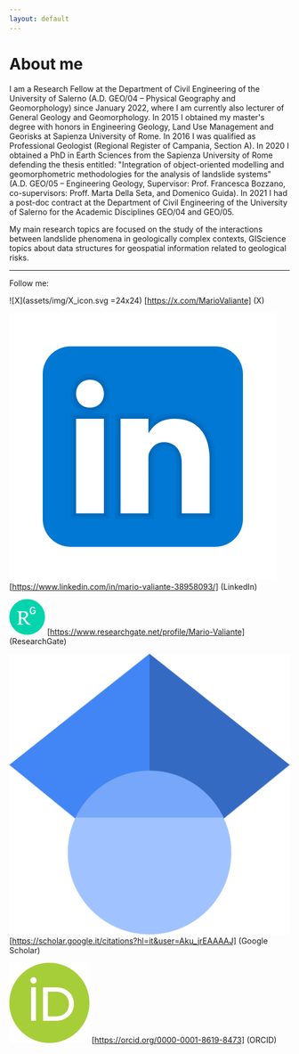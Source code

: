 ```yaml
---
layout: default
---
```


# About me

I am a Research Fellow at the Department of Civil Engineering of the University of Salerno (A.D. GEO/04 – Physical Geography and Geomorphology) since January 2022, where I am currently also lecturer of General Geology and Geomorphology. In 2015 I obtained my master's degree with honors in Engineering Geology, Land Use Management and Georisks at Sapienza University of Rome. In 2016 I was qualified as Professional Geologist (Regional Register of Campania, Section A). In 2020 I obtained a PhD in Earth Sciences from the Sapienza University of Rome defending the thesis entitled: "Integration of object-oriented modelling and geomorphometric methodologies for the analysis of landslide systems" (A.D. GEO/05 – Engineering Geology, Supervisor: Prof. Francesca Bozzano, co-supervisors: Proff. Marta Della Seta, and Domenico Guida). In 2021 I had a post-doc contract at the Department of Civil Engineering of the University of Salerno for the Academic Disciplines GEO/04 and GEO/05.

My main research topics are focused on the study of the interactions between landslide phenomena in geologically complex contexts, GIScience topics about data structures for geospatial information related to geological risks.

---

Follow me:

![X](assets/img/X_icon.svg =24x24) [https://x.com/MarioValiante] (X)

![LinkedIn|24x24](assets/img/icons8-linkedin.svg) [https://www.linkedin.com/in/mario-valiante-38958093/] (LinkedIn)

![ResearchGate|24x24](assets/img/ResearchGate_icon_SVG.svg) [https://www.researchgate.net/profile/Mario-Valiante] (ResearchGate)

![Google_Scholar|24x24](assets/img/Google_Scholar_logo.svg) [https://scholar.google.it/citations?hl=it&user=Aku_jrEAAAAJ] (Google Scholar)

![ORCID|24x24](assets/img/orcid.logo.icon.svg) [https://orcid.org/0000-0001-8619-8473] (ORCID)

